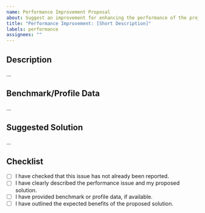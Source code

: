 ```yaml
---
name: Performance Improvement Proposal
about: Suggest an improvement for enhancing the performance of the project
title: "Performance Improvement: [Short Description]"
labels: performance
assignees: ""
---
```


## Description

<!-- A clear and concise description of the performance issue and the proposed improvement. -->

...

## Benchmark/Profile Data

<!-- Provide data or links to benchmarks/profiles showcasing the performance issue, if available. -->

...

## Suggested Solution

<!-- Describe your suggested solution and how it addresses the performance issue. -->

...

## Checklist

- [ ] I have checked that this issue has not already been reported.
- [ ] I have clearly described the performance issue and my proposed solution.
- [ ] I have provided benchmark or profile data, if available.
- [ ] I have outlined the expected benefits of the proposed solution.
